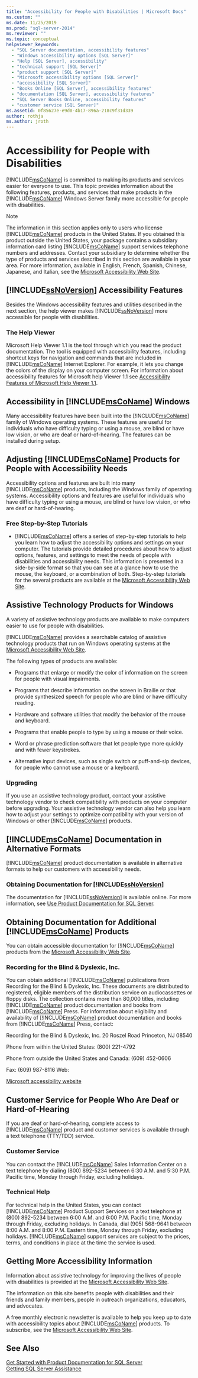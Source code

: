 ```yaml
---
title: "Accessibility for People with Disabilities | Microsoft Docs"
ms.custom: ""
ms.date: 11/25/2019
ms.prod: "sql-server-2014"
ms.reviewer: ""
ms.topic: conceptual
helpviewer_keywords: 
  - "SQL Server documentation, accessibility features"
  - "Windows accessibility options [SQL Server]"
  - "Help [SQL Server], accessibility"
  - "technical support [SQL Server]"
  - "product support [SQL Server]"
  - "Microsoft accessibility options [SQL Server]"
  - "accessibility [SQL Server]"
  - "Books Online [SQL Server], accessibility features"
  - "documentation [SQL Server], accessibility features"
  - "SQL Server Books Online, accessibility features"
  - "customer service [SQL Server]"
ms.assetid: 0f85627e-e9d0-4b17-896a-218c9f31d339
author: rothja
ms.author: jroth
---
```

# Accessibility for People with Disabilities
  [!INCLUDE[msCoName](../includes/msconame-md.md)] is committed to making its products and services easier for everyone to use. This topic provides information about the following features, products, and services that make products in the [!INCLUDE[msCoName](../includes/msconame-md.md)] Windows Server family more accessible for people with disabilities.  
  
> [!NOTE]  
>  The information in this section applies only to users who license [!INCLUDE[msCoName](../includes/msconame-md.md)] products in the United States. If you obtained this product outside the United States, your package contains a subsidiary information card listing [!INCLUDE[msCoName](../includes/msconame-md.md)] support services telephone numbers and addresses. Contact your subsidiary to determine whether the type of products and services described in this section are available in your area. For more information, available in English, French, Spanish, Chinese, Japanese, and Italian, see the [Microsoft Accessibility Web Site](https://go.microsoft.com/fwlink/?LinkID=8287).  
  
## [!INCLUDE[ssNoVersion](../includes/ssnoversion-md.md)] Accessibility Features  
 Besides the Windows accessibility features and utilities described in the next section, the help viewer makes [!INCLUDE[ssNoVersion](../includes/ssnoversion-md.md)] more accessible for people with disabilities.  
  
### The Help Viewer  
 Microsoft Help Viewer 1.1 is the tool through which you read the product documentation. The tool is equipped with accessibility features, including shortcut keys for navigation and commands that are included in [!INCLUDE[msCoName](../includes/msconame-md.md)] Internet Explorer. For example, it lets you change the colors of the display on your computer screen. For information about accessibility features for Microsoft help Viewer 1.1 see [Accessibility Features of Microsoft Help Viewer 1.1](https://go.microsoft.com/fwlink/?LinkID=220144).  
  
## Accessibility in [!INCLUDE[msCoName](../includes/msconame-md.md)] Windows  
 Many accessibility features have been built into the [!INCLUDE[msCoName](../includes/msconame-md.md)] family of Windows operating systems. These features are useful for individuals who have difficulty typing or using a mouse, are blind or have low vision, or who are deaf or hard-of-hearing. The features can be installed during setup.  
  
## Adjusting [!INCLUDE[msCoName](../includes/msconame-md.md)] Products for People with Accessibility Needs  
 Accessibility options and features are built into many [!INCLUDE[msCoName](../includes/msconame-md.md)] products, including the Windows family of operating systems. Accessibility options and features are useful for individuals who have difficulty typing or using a mouse, are blind or have low vision, or who are deaf or hard-of-hearing.  
  
### Free Step-by-Step Tutorials  
  
-   [!INCLUDE[msCoName](../includes/msconame-md.md)] offers a series of step-by-step tutorials to help you learn how to adjust the accessibility options and settings on your computer. The tutorials provide detailed procedures about how to adjust options, features, and settings to meet the needs of people with disabilities and accessibility needs. This information is presented in a side-by-side format so that you can see at a glance how to use the mouse, the keyboard, or a combination of both. Step-by-step tutorials for the several products are available at the [Microsoft Accessibility Web Site](https://go.microsoft.com/fwlink/?LinkID=67163).  
  
## Assistive Technology Products for Windows  
 A variety of assistive technology products are available to make computers easier to use for people with disabilities.  
  
 [!INCLUDE[msCoName](../includes/msconame-md.md)] provides a searchable catalog of assistive technology products that run on Windows operating systems at the [Microsoft Accessibility Web Site](https://go.microsoft.com/fwlink/?LinkID=67166).  
  
 The following types of products are available:  
  
-   Programs that enlarge or modify the color of information on the screen for people with visual impairments.  
  
-   Programs that describe information on the screen in Braille or that provide synthesized speech for people who are blind or have difficulty reading.  
  
-   Hardware and software utilities that modify the behavior of the mouse and keyboard.  
  
-   Programs that enable people to type by using a mouse or their voice.  
  
-   Word or phrase prediction software that let people type more quickly and with fewer keystrokes.  
  
-   Alternative input devices, such as single switch or puff-and-sip devices, for people who cannot use a mouse or a keyboard.  
  
### Upgrading  
 If you use an assistive technology product, contact your assistive technology vendor to check compatibility with products on your computer before upgrading. Your assistive technology vendor can also help you learn how to adjust your settings to optimize compatibility with your version of Windows or other [!INCLUDE[msCoName](../includes/msconame-md.md)] products.  
  
## [!INCLUDE[msCoName](../includes/msconame-md.md)] Documentation in Alternative Formats  
 [!INCLUDE[msCoName](../includes/msconame-md.md)] product documentation is available in alternative formats to help our customers with accessibility needs.  
  
### Obtaining Documentation for [!INCLUDE[ssNoVersion](../includes/ssnoversion-md.md)]  
 The documentation for [!INCLUDE[ssNoVersion](../includes/ssnoversion-md.md)] is available online. For more information, see [Use Product Documentation for SQL Server](../2014-toc/index.yml).  
  
## Obtaining Documentation for Additional [!INCLUDE[msCoName](../includes/msconame-md.md)] Products  
 You can obtain accessible documentation for [!INCLUDE[msCoName](../includes/msconame-md.md)] products from the [Microsoft Accessibility Web Site](https://go.microsoft.com/fwlink/?LinkID=67164).  
  
### Recording for the Blind & Dyslexic, Inc.  
 You can obtain additional [!INCLUDE[msCoName](../includes/msconame-md.md)] publications from Recording for the Blind & Dyslexic, Inc. These documents are distributed to registered, eligible members of the distribution service on audiocassettes or floppy disks. The collection contains more than 80,000 titles, including [!INCLUDE[msCoName](../includes/msconame-md.md)] product documentation and books from [!INCLUDE[msCoName](../includes/msconame-md.md)] Press. For information about eligibility and availability of [!INCLUDE[msCoName](../includes/msconame-md.md)] product documentation and books from [!INCLUDE[msCoName](../includes/msconame-md.md)] Press, contact:  
  
 Recording for the Blind & Dyslexic, Inc. 20 Roszel Road Princeton, NJ 08540  
  
 Phone from within the United States: (800) 221-4792  
  
 Phone from outside the United States and Canada: (609) 452-0606  
  
 Fax: (609) 987-8116 Web: 

[Microsoft accessibility website](https://www.microsoft.com/accessibility/)  
  
## Customer Service for People Who Are Deaf or Hard-of-Hearing  
 If you are deaf or hard-of-hearing, complete access to [!INCLUDE[msCoName](../includes/msconame-md.md)] product and customer services is available through a text telephone (TTY/TDD) service.  
  
### Customer Service  
 You can contact the [!INCLUDE[msCoName](../includes/msconame-md.md)] Sales Information Center on a text telephone by dialing (800) 892-5234 between 6:30 A.M. and 5:30 P.M. Pacific time, Monday through Friday, excluding holidays.  
  
### Technical Help  
 For technical help in the United States, you can contact [!INCLUDE[msCoName](../includes/msconame-md.md)] Product Support Services on a text telephone at (800) 892-5234 between 6:00 A.M. and 6:00 P.M. Pacific time, Monday through Friday, excluding holidays. In Canada, dial (905) 568-9641 between 8:00 A.M. and 8:00 P.M. Eastern time, Monday through Friday, excluding holidays. [!INCLUDE[msCoName](../includes/msconame-md.md)] support services are subject to the prices, terms, and conditions in place at the time the service is used.  
  
## Getting More Accessibility Information  
 Information about assistive technology for improving the lives of people with disabilities is provided at the [Microsoft Accessibility Web Site](https://go.microsoft.com/fwlink/?LinkID=8287).  
  
 The information on this site benefits people with disabilities and their friends and family members, people in outreach organizations, educators, and advocates.  
  
 A free monthly electronic newsletter is available to help you keep up to date with accessibility topics about [!INCLUDE[msCoName](../includes/msconame-md.md)] products. To subscribe, see the [Microsoft Accessibility Web Site](https://go.microsoft.com/fwlink/?LinkID=8287).  
  
## See Also  
 [Get Started with Product Documentation for SQL Server](../2014-toc/index.yml)   
 [Getting SQL Server Assistance](getting-sql-server-assistance.md)  
  
  
